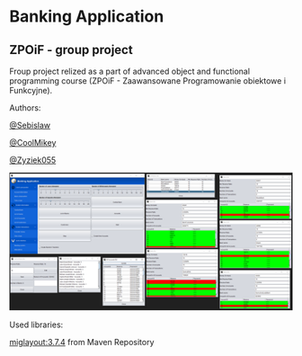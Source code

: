 # Banking Application
## ZPOiF - group project

Froup project relized as a part of advanced object and functional programming course (ZPOiF - Zaawansowane Programowanie obiektowe i Funkcyjne).


Authors: 

[@Sebislaw](https://www.github.com/Sebislaw)

[@CoolMikey](https://www.github.com/CoolMikey)

[@Zyziek055](https://www.github.com/Zyziek055)



<div align="center">
  <img src="screen/readme1.png" width="900"/>
</div>


Used libraries:

[miglayout:3.7.4](https://mvnrepository.com/artifact/com.miglayout/miglayout/3.7.4) from Maven Repository
